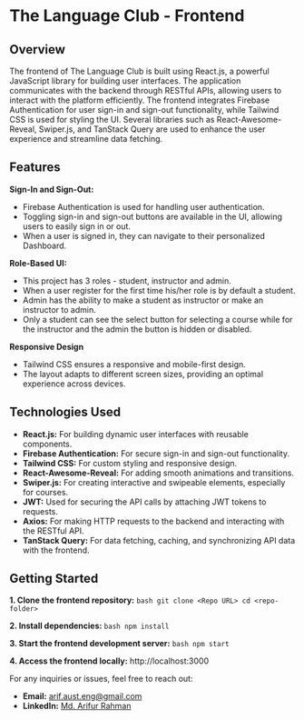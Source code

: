 # The Language Club - Frontend

## Overview

The frontend of The Language Club is built using React.js, a powerful JavaScript library for building user interfaces. The application communicates with the backend through RESTful APIs, allowing users to interact with the platform efficiently. The frontend integrates Firebase Authentication for user sign-in and sign-out functionality, while Tailwind CSS is used for styling the UI. Several libraries such as React-Awesome-Reveal, Swiper.js, and TanStack Query are used to enhance the user experience and streamline data fetching.

## Features

**Sign-In and Sign-Out:**

- Firebase Authentication is used for handling user authentication.
- Toggling sign-in and sign-out buttons are available in the UI, allowing users to easily sign in or out.
- When a user is signed in, they can navigate to their personalized Dashboard.

**Role-Based UI:**

- This project has 3 roles - student, instructor and admin.
- When a user register for the first time his/her role is by default a student.
- Admin has the ability to make a student as instructor or make an instructor to admin.
- Only a student can see the select button for selecting a course while for the instructor and the admin the button is hidden or disabled.

**Responsive Design**

- Tailwind CSS ensures a responsive and mobile-first design.
- The layout adapts to different screen sizes, providing an optimal experience across devices.

## Technologies Used

- **React.js:** For building dynamic user interfaces with reusable components.
- **Firebase Authentication:** For secure sign-in and sign-out functionality.
- **Tailwind CSS:** For custom styling and responsive design.
- **React-Awesome-Reveal:** For adding smooth animations and transitions.
- **Swiper.js:** For creating interactive and swipeable elements, especially for courses.
- **JWT:** Used for securing the API calls by attaching JWT tokens to requests.
- **Axios:** For making HTTP requests to the backend and interacting with the RESTful API.
- **TanStack Query:** For data fetching, caching, and synchronizing API data with the frontend.

## Getting Started

**1. Clone the frontend repository:**
    ```bash
    git clone <Repo URL>
    cd <repo-folder>
    ```

**2. Install dependencies:**
    ```bash
    npm install
    ```

**3. Start the frontend development server:**
    ```bash
    npm start
    ```

**4. Access the frontend locally:**
    http://localhost:3000


For any inquiries or issues, feel free to reach out:

- **Email:** [arif.aust.eng@gmail.com](mailto:arif.aust.eng@gmail.com)
- **LinkedIn:** [Md. Arifur Rahman](https://www.linkedin.com/in/engarif3/)

<!-- #### Click below for the project live link:

[Project Live Link](https://the-language-club.web.app) -->

